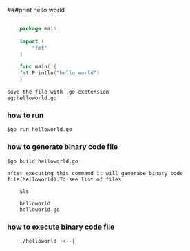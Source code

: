 
###print hello world

```go

	package main
 
	import (
		"fmt"
	)

	func main(){
	fmt.Println("hello world")
	}

```

	save the file with .go exetension
	eg:helloworld.go

### how to run

	$go run helloworld.go
	
### how to generate binary code file

	$go build helloworld.go

	after executing this command it will generate binary code file(helloworld).To see list of files

		$ls

		helloworld
		helloworld.go

### how to execute binary code file 

		./helloworld  <--|


